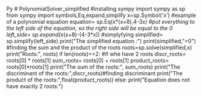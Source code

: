 Py # PolynomialSolver_simplified
#installing sympy
import sympy as sp
from sympy import symbols,Eq,expand,simplify
x=sp.Symbol('x')
#example of a polynomial equation
equation= sp.Eq(x*(x+8),4-3*x)
#put everything to the left side of the equation, so the right side will be equal to the 0
left_side= sp.expand(x*(x+8)-(4-3*x))
#simplyfying
simplified= sp.simplify(left_side)
print("The simplified equation :")
print(simplified,"=0")
#finding the sum and the product of the roots
roots=sp.solve(simplified,x)
print("Roots:", roots)
if len(roots)==2: #if whe have 2 roots
    discr_roots= roots[0] * roots[1]
    sum_roots= roots[0] + roots[1]
    product_roots= roots[0]*roots[1]
    print("The sum of the roots:", sum_roots)
    print("The discriminant of the roots:",discr_roots)#finding discriminant
    print("The product of the roots:",float(product_roots))
else:
    print("Equation does not have exactly 2 roots:")
